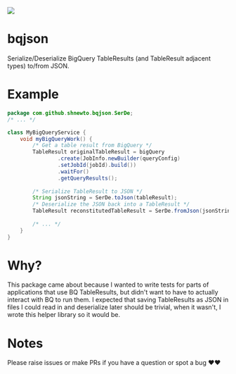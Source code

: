 ![](https://github.com/shnewto/bqjson/workflows/CI/badge.svg?branch=main)

# bqjson
Serialize/Deserialize BigQuery TableResults (and TableResult adjacent types) to/from JSON.

# Example
```java
package com.github.shnewto.bqjson.SerDe;
/* ... */

class MyBigQueryService {
    void myBigQueryWork() {
        /* Get a table result from BigQuery */
        TableResult originalTableResult = bigQuery
                .create(JobInfo.newBuilder(queryConfig)
                .setJobId(jobId).build())
                .waitFor()
                .getQueryResults();
        
        /* Serialize TableResult to JSON */
        String jsonString = SerDe.toJson(tableResult);
        /* Deserialize the JSON back into a TableResult */
        TableResult reconstitutedTableResult = SerDe.fromJson(jsonString, TableResult.class);
        
        /* ... */
    }
}
```

# Why?

This package came about because I wanted to write tests for parts of applications that use 
BQ TableResults, but didn't want to have to actually interact with BQ to run them. I expected
that saving TableResults as JSON in files I could read in and deserialize later should be trivial,
when it wasn't, I wrote this helper library so it would be.


# Notes

Please raise issues or make PRs if you have a question or spot a bug :heart::heart: